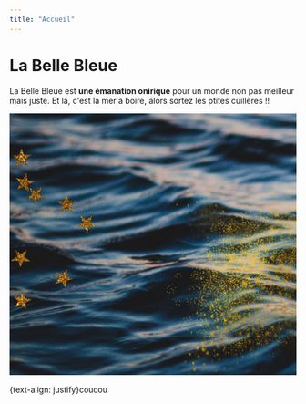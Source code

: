 ```yaml
---
title: "Accueil"
---
```

# La Belle Bleue

La Belle Bleue est **une émanation onirique** pour un monde non pas meilleur mais juste. Et là, c'est la mer à boire, alors sortez les ptites cuillères !!

![la mer à boire](/images/meraboire.jpg)

<div>{text-align: justify}coucou</div> 